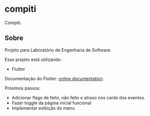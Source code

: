 # compiti

Compiti.

## Sobre

Projeto para Laboratório de Engenharia de Software.

Esse projeto está utilizando:

- Flutter

Documentação do Flutter:
[online documentation](https://flutter.dev/docs).

Próximos passos:

- Adicionar flags de feito, não feito e atraso nos cards dos eventos.
- Fazer toggle da página inicial funcional
- Implementar exibição do menu